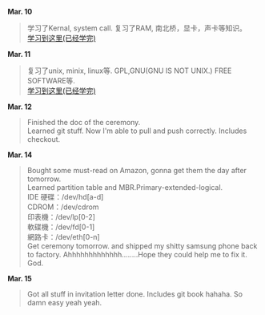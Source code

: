 
**Mar. 10**
>学习了Kernal, system call. 复习了RAM, 南北桥，显卡，声卡等知识。  
[学习到这里(已经学完)](http://linux.vbird.org/linux_basic/0105computers.php)  

**Mar. 11**
>复习了unix, minix, linux等. GPL,GNU(GNU IS NOT UNIX.) FREE SOFTWARE等.  
[学习到这里(已经学完)](http://linux.vbird.org/linux_basic/0110whatislinux.php)  

**Mar. 12**
> Finished the doc of the ceremony.   
Learned git stuff. Now I'm able to pull and push correctly. Includes checkout.   

**Mar. 14**
> Bought some must-read on Amazon, gonna get them the day after tomorrow.  
Learned partition table and MBR.Primary-extended-logical.  
IDE 硬碟：/dev/hd[a-d]  
CDROM：/dev/cdrom  
印表機：/dev/lp[0-2]  
軟碟機：/dev/fd[0-1]  
網路卡：/dev/eth[0-n]  
    Get ceremony tomorrow. and shipped my shitty samsung phone back to factory. Ahhhhhhhhhhhhh........Hope they could help me to fix it. God.  

**Mar. 15**
>Got all stuff in invitation letter done. Includes git book hahaha. So damn easy yeah yeah.



